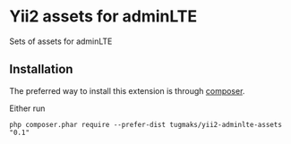 Yii2 assets for adminLTE
========================
Sets of assets for adminLTE

Installation
------------

The preferred way to install this extension is through [composer](http://getcomposer.org/download/).

Either run

```
php composer.phar require --prefer-dist tugmaks/yii2-adminlte-assets "0.1"
```
